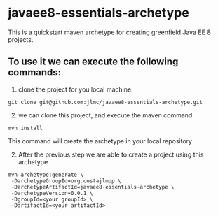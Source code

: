 # javaee8-essentials-archetype

This is a quickstart maven archetype for creating greenfield Java EE 8 projects.

## To use it we can execute the following commands:

1. clone the project for you local machine:

```
git clone git@github.com:jlmc/javaee8-essentials-archetype.git
```


2. we can clone this project, and execute the maven command:

```
mvn install
```

This command will create the archetype in your local repository


2. After the previous step we are able to create a project using this archetype 

```
mvn archetype:generate \
 -DarchetypeGroupId=org.costajlmpp \
 -DarchetypeArtifactId=javaee8-essentials-archetype \
 -DarchetypeVersion=0.0.1 \
 -DgroupId=<your groupId> \
 -DartifactId=<your artifactId>
```
